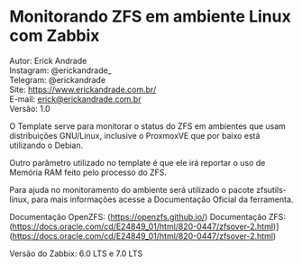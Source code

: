 # Monitorando ZFS em ambiente Linux com Zabbix

Autor: Erick Andrade  
Instagram: @erickandrade_  
Telegram: @erickandrade  
Site: https://www.erickandrade.com.br/  
E-mail: erick@erickandrade.com.br  
Versão: 1.0  


O Template serve para monitorar o status do ZFS em ambientes que usam distribuições GNU/Linux, inclusive o ProxmoxVE que por baixo está utilizando o Debian.

Outro parâmetro utilizado no template é que ele irá reportar o uso de Memória RAM feito pelo processo do ZFS.

Para ajuda no monitoramento do ambiente será utilizado o pacote zfsutils-linux, para mais informações acesse a Documentação Oficial da ferramenta.

Documentação OpenZFS: (https://openzfs.github.io/) 
Documentação ZFS: (https://docs.oracle.com/cd/E24849_01/html/820-0447/zfsover-2.html)](https://docs.oracle.com/cd/E24849_01/html/820-0447/zfsover-2.html) 


Versão do Zabbix: 6.0 LTS e 7.0 LTS  
